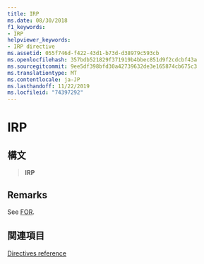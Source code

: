 ```yaml
---
title: IRP
ms.date: 08/30/2018
f1_keywords:
- IRP
helpviewer_keywords:
- IRP directive
ms.assetid: 055f746d-f422-43d1-b73d-d38979c593cb
ms.openlocfilehash: 357bdb521829f371919b4bbec851d9f2cdcbf43a
ms.sourcegitcommit: 9ee5df398bfd30a42739632de3e165874cb675c3
ms.translationtype: MT
ms.contentlocale: ja-JP
ms.lasthandoff: 11/22/2019
ms.locfileid: "74397292"
---
```

# <a name="irp"></a>IRP

## <a name="syntax"></a>構文

> **IRP**

## <a name="remarks"></a>Remarks

See [FOR](../../assembler/masm/for-masm.md).

## <a name="see-also"></a>関連項目

[Directives reference](directives-reference.md)
